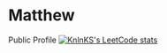# Matthew
Public Profile
[![KnlnKS's LeetCode stats](https://leetcode-stats-six.vercel.app/?username=Mat1hew&theme=dark)](https://github.com/KnlnKS/leetcode-stats)
